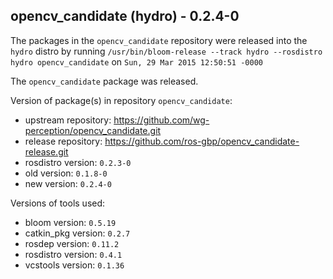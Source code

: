 ## opencv_candidate (hydro) - 0.2.4-0

The packages in the `opencv_candidate` repository were released into the `hydro` distro by running `/usr/bin/bloom-release --track hydro --rosdistro hydro opencv_candidate` on `Sun, 29 Mar 2015 12:50:51 -0000`

The `opencv_candidate` package was released.

Version of package(s) in repository `opencv_candidate`:
- upstream repository: https://github.com/wg-perception/opencv_candidate.git
- release repository: https://github.com/ros-gbp/opencv_candidate-release.git
- rosdistro version: `0.2.3-0`
- old version: `0.1.8-0`
- new version: `0.2.4-0`

Versions of tools used:
- bloom version: `0.5.19`
- catkin_pkg version: `0.2.7`
- rosdep version: `0.11.2`
- rosdistro version: `0.4.1`
- vcstools version: `0.1.36`


